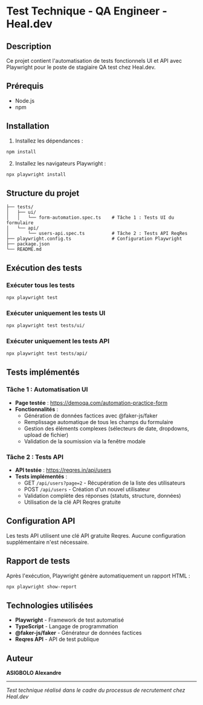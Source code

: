 # Test Technique - QA Engineer - Heal.dev

## Description
Ce projet contient l'automatisation de tests fonctionnels UI et API avec Playwright pour le poste de stagiaire QA test chez Heal.dev.

## Prérequis
- Node.js
- npm

## Installation

1. Installez les dépendances :
```bash
npm install
```

2. Installez les navigateurs Playwright :
```bash
npx playwright install
```

## Structure du projet

```
├── tests/
│   ├── ui/
│   │   └── form-automation.spec.ts    # Tâche 1 : Tests UI du formulaire
│   └── api/
│       └── users-api.spec.ts          # Tâche 2 : Tests API ReqRes
├── playwright.config.ts               # Configuration Playwright
├── package.json
└── README.md
```

## Exécution des tests

### Exécuter tous les tests
```bash
npx playwright test
```

### Exécuter uniquement les tests UI
```bash
npx playwright test tests/ui/
```

### Exécuter uniquement les tests API
```bash
npx playwright test tests/api/
```


## Tests implémentés

### Tâche 1 : Automatisation UI
- **Page testée** : https://demoqa.com/automation-practice-form
- **Fonctionnalités** :
    - Génération de données factices avec @faker-js/faker
    - Remplissage automatique de tous les champs du formulaire
    - Gestion des éléments complexes (sélecteurs de date, dropdowns, upload de fichier)
    - Validation de la soumission via la fenêtre modale

### Tâche 2 : Tests API 
- **API testée** : https://reqres.in/api/users
- **Tests implémentés** :
    - GET `/api/users?page=2` - Récupération de la liste des utilisateurs
    - POST `/api/users` - Création d'un nouvel utilisateur
    - Validation complète des réponses (statuts, structure, données)
    - Utilisation de la clé API Reqres gratuite

## Configuration API
Les tests API utilisent une clé API gratuite Reqres. Aucune configuration supplémentaire n'est nécessaire.

## Rapport de tests
Après l'exécution, Playwright génère automatiquement un rapport HTML :
```bash
npx playwright show-report
```

## Technologies utilisées
- **Playwright** - Framework de test automatisé
- **TypeScript** - Langage de programmation
- **@faker-js/faker** - Générateur de données factices
- **Reqres API** - API de test publique

## Auteur
**ASIGBOLO Alexandre**

---
*Test technique réalisé dans le cadre du processus de recrutement chez Heal.dev*